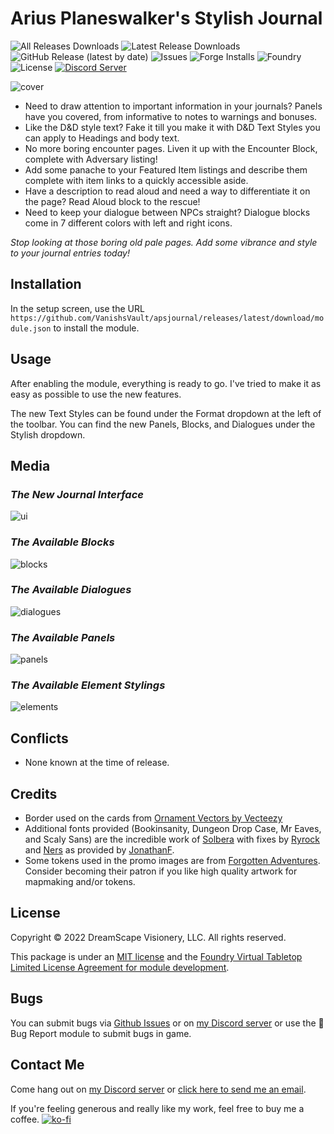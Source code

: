 # Arius Planeswalker's Stylish Journal

![All Releases Downloads](https://img.shields.io/github/downloads/VanishsVault/apsjournal/total?logo=GitHub) ![Latest Release Downloads](https://img.shields.io/github/downloads/VanishsVault/apsjournal/latest/total?logo=GitHub) ![GitHub Release (latest by date)](https://img.shields.io/github/v/release/VanishsVault/apsjournal?logo=GitHub) ![Issues](https://img.shields.io/github/issues/VanishsVault/apsjournal?logo=GitHub) ![Forge Installs](https://img.shields.io/badge/dynamic/json?color=green&label=Forge%20Installs&query=package.installs&suffix=%25&url=https%3A%2F%2Fforge-vtt.com%2Fapi%2Fbazaar%2Fpackage%2Fapsjournal) ![Foundry](https://img.shields.io/endpoint?url=https://foundryshields.com/version?url=https://raw.githubusercontent.com/VanishsVault/apsjournal/master/module.json&color=ff6400) ![License](https://img.shields.io/github/license/VanishsVault/apsjournal) [![Discord Server](https://img.shields.io/badge/-Discord-%232c2f33?logo=discord)](https://discord.gg/ge9GJXDsM2)

![cover](https://raw.githubusercontent.com/VanishsVault/apsjournal/master/media/apsjournal-cover.webp)

- Need to draw attention to important information in your journals? Panels have you covered, from informative to notes to warnings and bonuses.
- Like the D&D style text? Fake it till you make it with D&D Text Styles you can apply to Headings and body text.
- No more boring encounter pages. Liven it up with the Encounter Block, complete with Adversary listing!
- Add some panache to your Featured Item listings and describe them complete with item links to a quickly accessible aside.
- Have a description to read aloud and need a way to differentiate it on the page? Read Aloud block to the rescue!
- Need to keep your dialogue between NPCs straight? Dialogue blocks come in 7 different colors with left and right icons.

_Stop looking at those boring old pale pages. Add some vibrance and style to your journal entries today!_

## Installation

In the setup screen, use the URL `https://github.com/VanishsVault/apsjournal/releases/latest/download/module.json` to install the module.

## Usage

After enabling the module, everything is ready to go. I've tried to make it as easy as possible to use the new features.

The new Text Styles can be found under the Format dropdown at the left of the toolbar.
You can find the new Panels, Blocks, and Dialogues under the Stylish dropdown.

## Media

### _The New Journal Interface_

![ui](https://raw.githubusercontent.com/VanishsVault/apsjournal/master/media/apsjournal-journal.webp)

### _The Available Blocks_

![blocks](https://raw.githubusercontent.com/VanishsVault/apsjournal/master/media/apsjournal-blocks.webp)

### _The Available Dialogues_

![dialogues](https://raw.githubusercontent.com/VanishsVault/apsjournal/master/media/apsjournal-dialogues.webp)

### _The Available Panels_

![panels](https://raw.githubusercontent.com/VanishsVault/apsjournal/master/media/apsjournal-panels.webp)

### _The Available Element Stylings_

![elements](https://raw.githubusercontent.com/VanishsVault/apsjournal/master/media/apsjournal-tables.webp)

## Conflicts

- None known at the time of release.

## Credits

- Border used on the cards from [Ornament Vectors by Vecteezy](https://www.vecteezy.com/free-vector/ornament)
- Additional fonts provided (Bookinsanity, Dungeon Drop Case, Mr Eaves, and Scaly Sans) are the incredible work of [Solbera](https://www.reddit.com/r/UnearthedArcana/comments/3vpphx/5e_font_package_embeddable_cc_edition/) with fixes by [Ryrock](https://www.reddit.com/r/UnearthedArcana/comments/4loka0/fixed_versions_of_solberas_fonts/) and [Ners](https://www.reddit.com/r/UnearthedArcana/comments/71wzc2/new_indesign_template_and_open_source_fonts/) as provided by [JonathanF](https://github.com/jonathonf/solbera-dnd-fonts).
- Some tokens used in the promo images are from [Forgotten Adventures](www.forgotten-adventures.net). Consider becoming their patron if you like high quality artwork for mapmaking and/or tokens.

## License

Copyright © 2022 DreamScape Visionery, LLC. All rights reserved.

This package is under an [MIT license](LICENSE) and the [Foundry Virtual Tabletop Limited License Agreement for module development](https://foundryvtt.com/article/license/).

## Bugs

You can submit bugs via [Github Issues](https://github.com/VanishsVault/apsjournal/issues/new/choose) or on [my Discord server](https://discord.gg/ge9GJXDsM2) or use the :bug: Bug Report module to submit bugs in game.

## Contact Me

Come hang out on [my Discord server](https://discord.gg/ge9GJXDsM2) or [click here to send me an email](mailto:chris@vanclevefamily.net?subject=Arius%20Planeswalker's%20Stylish%20Journal%20module%20for%20Foundry%20VTT).

If you're feeling generous and really like my work, feel free to buy me a coffee.
[![ko-fi](https://ko-fi.com/img/githubbutton_sm.svg)](https://ko-fi.com/E1E7DW6GZ)
